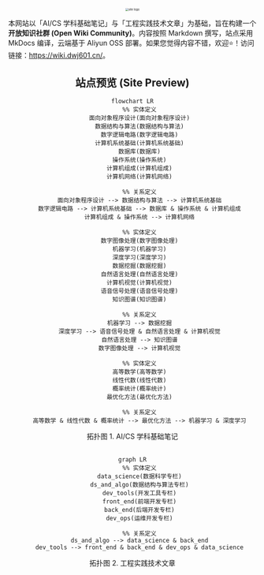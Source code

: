 <div align="center">
    <a href="https://wiki.dwj601.cn/">
        <img src="https://cdn.dwj601.cn/images/20250321124008628.png" alt="site logo" style="zoom:40%;" />
    </a>
</div>

本网站以「AI/CS 学科基础笔记」与「工程实践技术文章」为基础，旨在构建一个 **开放知识社群 (Open Wiki Community)**。内容按照 Markdown 撰写，站点采用 MkDocs 编译，云端基于 Aliyun OSS 部署。如果您觉得内容不错，欢迎⭐！访问链接：<https://wiki.dwj601.cn/>。

<div align="center"><h2>站点预览 (Site Preview)</h2></div>

<div align="center">

```mermaid
flowchart LR
    %% 实体定义
    面向对象程序设计(面向对象程序设计)
    数据结构与算法(数据结构与算法)
    数字逻辑电路(数字逻辑电路)
    计算机系统基础(计算机系统基础)
    数据库(数据库)
    操作系统(操作系统)
    计算机组成(计算机组成)
    计算机网络(计算机网络)

    %% 关系定义
    面向对象程序设计 --> 数据结构与算法 --> 计算机系统基础
    数字逻辑电路 --> 计算机系统基础 --> 数据库 & 操作系统 & 计算机组成
    计算机组成 & 操作系统 --> 计算机网络

    %% 实体定义
    数字图像处理(数字图像处理)
    机器学习(机器学习)
    深度学习(深度学习)
    数据挖掘(数据挖掘)
    自然语言处理(自然语言处理)
    计算机视觉(计算机视觉)
    语音信号处理(语音信号处理)
    知识图谱(知识图谱)

    %% 关系定义
    机器学习 --> 数据挖掘
    深度学习 --> 语音信号处理 & 自然语言处理 & 计算机视觉
    自然语言处理 --> 知识图谱
    数字图像处理 --> 计算机视觉

    %% 实体定义
    高等数学(高等数学)
    线性代数(线性代数)
    概率统计(概率统计)
    最优化方法(最优化方法)

    %% 关系定义
    高等数学 & 线性代数 & 概率统计 --> 最优化方法 --> 机器学习 & 深度学习
```

<caption> 拓扑图 1. AI/CS 学科基础笔记 </caption>

</br>
</br>

```mermaid
graph LR
    %% 实体定义
    data_science(数据科学专栏)
    ds_and_algo(数据结构与算法专栏)
    dev_tools(开发工具专栏)
    front_end(前端开发专栏)
    back_end(后端开发专栏)
    dev_ops(运维开发专栏)

    %% 关系定义
    ds_and_algo --> data_science & back_end
    dev_tools --> front_end & back_end & dev_ops & data_science
```

<caption> 拓扑图 2. 工程实践技术文章 </caption>

</div>  
